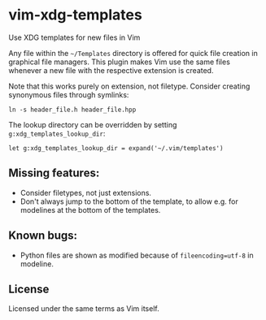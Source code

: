 # vim-xdg-templates
Use XDG templates for new files in Vim

Any file within the `~/Templates` directory is offered for quick file
creation in graphical file managers. This plugin makes Vim use the same
files whenever a new file with the respective extension is created.

Note that this works purely on extension, not filetype. Consider
creating synonymous files through symlinks:

    ln -s header_file.h header_file.hpp

The lookup directory can be overridden by setting
`g:xdg_templates_lookup_dir`:

    let g:xdg_templates_lookup_dir = expand('~/.vim/templates')

## Missing features:

* Consider filetypes, not just extensions.
* Don't always jump to the bottom of the template, to allow e.g. for
  modelines at the bottom of the templates.

## Known bugs:

* Python files are shown as modified because of `fileencoding=utf-8` in modeline.

## License

Licensed under the same terms as Vim itself.
